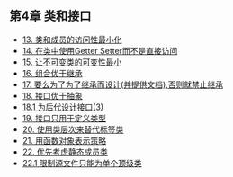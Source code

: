 ## 第4章 类和接口
- [13. 类和成员的访问性最小化](13.%20类和成员的访问性最小化.md)
- [14. 在类中使用Getter Setter而不是直接访问](14.%20在类中使用Getter%20Setter而不是直接访问.md)
- [15. 让不可变类的可变性最小](15.%20让不可变类的可变性最小.md)
- [16. 组合优于继承](16.%20组合优于继承.md)
- [17. 要么为了为了继承而设计(并提供文档),否则就禁止继承](17.%20要么为了为了继承而设计(并提供文档),否则就禁止继承.md)
- [18. 接口优于抽象](18.%20接口优于抽象.md)
- [18.1 为后代设计接口(3)](18.1%20为后代设计接口(3).md)
- [19. 接口只用于定义类型](19.%20接口只用于定义类型.md)
- [20. 使用类层次来替代标签类](20.%20使用类层次来替代标签类.md)
- [21. 用函数对象表示策略](21.%20用函数对象表示策略.md)
- [22. 优先考虑静态成员类](22.%20优先考虑静态成员类.md)
- [22.1 限制源文件只能为单个顶级类](22.1%20限制源文件只能为单个顶级类.md)

